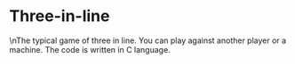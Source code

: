 # Three-in-line
\nThe typical game of three in line.
You can play against another player or a machine.
The code is written in C language.
